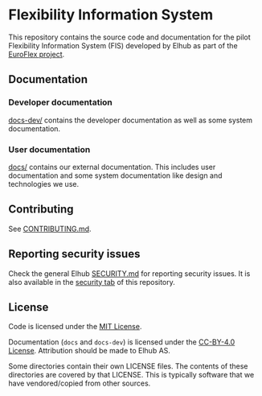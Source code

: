 # Flexibility Information System

This repository contains the source code and documentation for the pilot
Flexibility Information System (FIS) developed by Elhub as part of the [EuroFlex
project](https://www.euroflex.no/).

## Documentation

### Developer documentation

[docs-dev/](./docs-dev/index.md) contains the developer documentation as well as
some system documentation.

### User documentation

[docs/](./docs/index.md) contains our external documentation. This includes user
documentation and some system documentation like design and technologies we use.

## Contributing

See [CONTRIBUTING.md](./CONTRIBUTING.md).

## Reporting security issues

Check the general Elhub
[SECURITY.md](https://github.com/elhub/.github/blob/main/.github/SECURITY.md)
for reporting security issues. It is also available in the
[security tab](https://github.com/elhub/flex?tab=security-ov-file) of this
repository.

## License

Code is licensed under the [MIT License](./LICENSE-MIT).

Documentation (`docs` and `docs-dev`) is licensed under the
[CC-BY-4.0 License](./LICENSE-CC-BY-4.0). Attribution should be made to Elhub
AS.

Some directories contain their own LICENSE files. The contents of these
directories are covered by that LICENSE. This is typically software that we have
vendored/copied from other sources.
